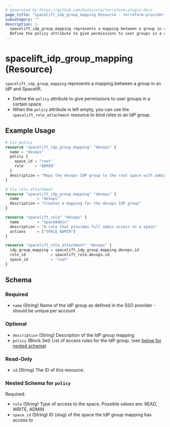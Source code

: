 ```yaml
---
# generated by https://github.com/hashicorp/terraform-plugin-docs
page_title: "spacelift_idp_group_mapping Resource - terraform-provider-spacelift"
subcategory: ""
description: |-
  spacelift_idp_group_mapping represents a mapping between a group in an IdP and Spacelift.
  Define the policy attribute to give permissions to user groups in a certain space.When the policy attribute is left empty, you can use the spacelift_role_attachment resource to bind roles to an IdP group.
---
```


# spacelift_idp_group_mapping (Resource)

`spacelift_idp_group_mapping` represents a mapping between a group in an IdP and Spacelift.

- Define the `policy` attribute to give permissions to user groups in a certain space.
- When the `policy` attribute is left empty, you can use the `spacelift_role_attachment` resource to bind roles to an IdP group.

## Example Usage

```terraform
# Via policy
resource "spacelift_idp_group_mapping" "devops" {
  name = "devops"
  policy {
    space_id = "root"
    role     = "ADMIN"
  }
  description = "Maps the devops IdP group to the root space with admin role"
}

# Via role attachment
resource "spacelift_idp_group_mapping" "devops" {
  name        = "devops"
  description = "Creates a mapping for the devops IdP group"
}

resource "spacelift_role" "devops" {
  name        = "SpaceAdmin"
  description = "A role that provides full admin access to a space"
  actions     = ["SPACE_ADMIN"]
}

resource "spacelift_role_attachment" "devops" {
  idp_group_mapping = spacelift_idp_group_mapping.devops.id
  role_id           = spacelift_role.devops.id
  space_id          = "root"
}
```

<!-- schema generated by tfplugindocs -->
## Schema

### Required

- `name` (String) Name of the IdP group as defined in the SSO provider - should be unique per account

### Optional

- `description` (String) Description of the IdP group mapping
- `policy` (Block Set) List of access rules for the IdP group. (see [below for nested schema](#nestedblock--policy))

### Read-Only

- `id` (String) The ID of this resource.

<a id="nestedblock--policy"></a>
### Nested Schema for `policy`

Required:

- `role` (String) Type of access to the space. Possible values are: READ, WRITE, ADMIN
- `space_id` (String) ID (slug) of the space the IdP group mapping has access to
